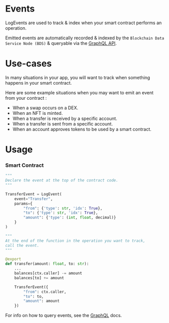 # Events

LogEvents are used to track & index when your smart contract performs an operation.

Emitted events are automatically recorded & indexed by the `Blockchain Data Service Node (BDS)` & queryable via the [GraphQL API](../node/interfaces/graphql).

# Use-cases

In many situations in your app, you will want to track when something happens in your smart contract.

Here are some example situations when you may want to emit an event from your contract :

- When a swap occurs on a DEX.
- When an NFT is minted.
- When a transfer is received by a specific account.
- When a transfer is sent from a specific account.
- When an account approves tokens to be used by a smart contract. 

# Usage

### Smart Contract

```python
"""
Declare the event at the top of the contract code.
"""

TransferEvent = LogEvent(
    event="Transfer",
    params={
        "from": {'type': str, 'idx': True},
        "to": {'type': str, 'idx': True},
        "amount": {'type': (int, float, decimal)}
    }
)

"""
At the end of the function in the operation you want to track,
call the event.
"""

@export
def transfer(amount: float, to: str):
    ...
    balances[ctx.caller] -= amount
    balances[to] += amount

    TransferEvent({
        "from": ctx.caller,
        "to": to,
        "amount": amount
    })
```

For info on how to query events, see the [GraphQL](../node/interfaces/graphql) docs.